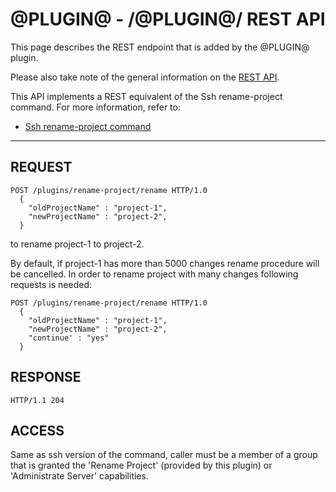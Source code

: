 @PLUGIN@ - /@PLUGIN@/ REST API
===================================

This page describes the REST endpoint that is added by the @PLUGIN@
plugin.

Please also take note of the general information on the
[REST API](../../../Documentation/rest-api.html).

This API implements a REST equivalent of the Ssh rename-project command.
For more information, refer to:
* [Ssh rename-project command](cmd-rename.md)
------------------------------------------

REQUEST
-------
```
POST /plugins/rename-project/rename HTTP/1.0
  {
    "oldProjectName" : "project-1",
    "newProjectName" : "project-2",
  }
```
to rename project-1 to project-2.

By default, if project-1 has more than 5000 changes rename procedure will be cancelled. In order to
rename project with many changes following requests is needed:
```
POST /plugins/rename-project/rename HTTP/1.0
  {
    "oldProjectName" : "project-1",
    "newProjectName" : "project-2",
    "continue' : "yes"
  }
```

RESPONSE
--------
```
HTTP/1.1 204
```

ACCESS
------
Same as ssh version of the command, caller must be a member of a group that is granted the
'Rename Project' (provided by this plugin) or 'Administrate Server' capabilities.